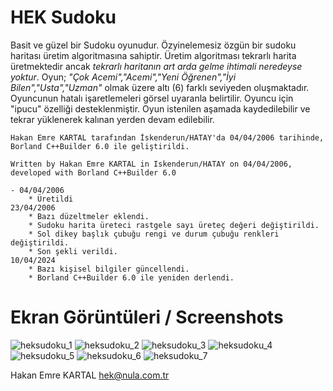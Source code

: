 # HEK Sudoku

Basit ve güzel bir Sudoku oyunudur. Özyinelemesiz özgün bir sudoku haritası üretim algoritmasına
sahiptir. Üretim algoritması tekrarlı harita üretmektedir ancak _tekrarlı haritanın art arda gelme
ihtimali neredeyse yoktur_. Oyun; _"Çok Acemi","Acemi","Yeni Öğrenen","İyi Bilen","Usta","Uzman"_ 
olmak üzere altı (6) farklı seviyeden oluşmaktadır. Oyuncunun hatalı işaretlemeleri görsel uyaranla 
belirtilir. Oyuncu için "ipucu" özelliği desteklenmiştir. Oyun istenilen aşamada kaydedilebilir ve 
tekrar yüklenerek kalınan yerden devam edilebilir.

    Hakan Emre KARTAL tarafından İskenderun/HATAY'da 04/04/2006 tarihinde, 
    Borland C++Builder 6.0 ile geliştirildi.
        
    Written by Hakan Emre KARTAL in Iskenderun/HATAY on 04/04/2006,
    developed with Borland C++Builder 6.0

    - 04/04/2006
        * Üretildi
    23/04/2006
        * Bazı düzeltmeler eklendi.
        * Sudoku harita üreteci rastgele sayı üreteç değeri değiştirildi.
        * Sol dikey başlık çubuğu rengi ve durum çubuğu renkleri değiştirildi.
        * Son şekli verildi.
    10/04/2024
        * Bazı kişisel bilgiler güncellendi.
        * Borland C++Builder 6.0 ile yeniden derlendi.
      
# Ekran Görüntüleri / Screenshots

![heksudoku_1](https://github.com/AIntelligent/Sudoku/blob/cacbca8bcb2f9034c1c271ccf90bc06fac5753dc/screenshots/heksudoku_1.PNG)
![heksudoku_2](https://github.com/AIntelligent/Sudoku/blob/cacbca8bcb2f9034c1c271ccf90bc06fac5753dc/screenshots/heksudoku_2.PNG)
![heksudoku_3](https://github.com/AIntelligent/Sudoku/blob/cacbca8bcb2f9034c1c271ccf90bc06fac5753dc/screenshots/heksudoku_3.PNG)
![heksudoku_4](https://github.com/AIntelligent/Sudoku/blob/cacbca8bcb2f9034c1c271ccf90bc06fac5753dc/screenshots/heksudoku_4.PNG)
![heksudoku_5](https://github.com/AIntelligent/Sudoku/blob/cacbca8bcb2f9034c1c271ccf90bc06fac5753dc/screenshots/heksudoku_5.PNG)
![heksudoku_6](https://github.com/AIntelligent/Sudoku/blob/cacbca8bcb2f9034c1c271ccf90bc06fac5753dc/screenshots/heksudoku_6.PNG)
![heksudoku_7](https://github.com/AIntelligent/Sudoku/blob/cacbca8bcb2f9034c1c271ccf90bc06fac5753dc/screenshots/heksudoku_7.PNG)

Hakan Emre KARTAL
hek@nula.com.tr
